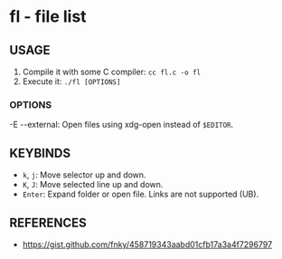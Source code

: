 # fl - file list

## USAGE
1. Compile it with some C compiler: `cc fl.c -o fl`
2. Execute it: `./fl [OPTIONS]`

### OPTIONS
-E  --external: Open files using xdg-open instead of `$EDITOR`.

## KEYBINDS

- `k`, `j`: Move selector up and down.
- `K`, `J`: Move selected line up and down.
- `Enter`: Expand folder or open file. Links are not supported (UB).

## REFERENCES
- https://gist.github.com/fnky/458719343aabd01cfb17a3a4f7296797

